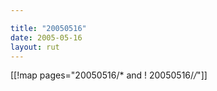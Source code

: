 ```yaml
---

title: "20050516"
date: 2005-05-16
layout: rut
---
```


[[!map pages="20050516/* and ! 20050516/*/*"]]
